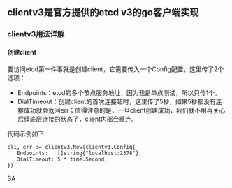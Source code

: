 ## clientv3是官方提供的etcd v3的go客户端实现

### clientv3用法详解

#### 创建client
要访问etcd第一件事就是创建client，它需要传入一个Config配置，这里传了2个选项：
* Endpoints：etcd的多个节点服务地址，因为我是单点测试，所以只传1个。
* DialTimeout：创建client的首次连接超时，这里传了5秒，如果5秒都没有连接成功就会返回err；值得注意的是，一旦client创建成功，我们就不用再关心后续底层连接的状态了，client内部会重连。

代码示例如下:
```
cli, err := clientv3.New(clientv3.Config{
   Endpoints:   []string{"localhost:2378"},
   DialTimeout: 5 * time.Second,
})
```
SA


